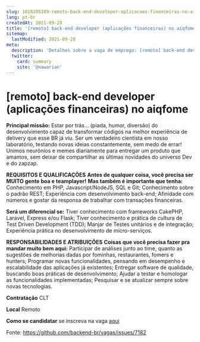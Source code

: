 ```yaml
---
slug: 1010205389-remoto-back-end-developer-aplicacoes-financeiras-no-aiqfome
lang: pt-br
createdAt: 2021-09-28
title: '[remoto] back-end developer (aplicações financeiras) no aiqfome - Vaga de Emprego'
sitemap:
  lastModified: 2021-09-28
meta:
  description: 'Detalhes sobre a vaga de emprego: [remoto] back-end developer (aplicações financeiras) no aiqfome'
  twitter:
    card: summary
    site: '@nawarian'
---
```


# [remoto] back-end developer (aplicações financeiras) no aiqfome

**Principal missão:**
Estar por trás... (piada, humor, diversão) do desenvolvimento capaz de transformar códigos na melhor experiência de delivery que esse BR já viu. Ser um verdadeiro cientista em nosso laboratório, testando novas ideias constantemente, sem medo de errar! Unimos neurônios e memes diariamente para entregar um produto que amamos, sem deixar de compartilhar as últimas novidades do universo Dev e do zapzap.

**REQUISITOS E QUALIFICAÇÕES**
**Antes de qualquer coisa, você precisa ser MUITO gente boa e teamplayer!**
**Mas também é importante que tenha:**
Conhecimento em  PHP, Javascript/NodeJS, SQL e Git;
Conhecimento sobre o padrão REST;
Experiência com desenvolvimento back-end;
Afinidade com números e gostar da responsa de trabalhar com transações financeiras.

**Será um diferencial se:**
Tiver conhecimento com frameworks CakePHP, Laravel, Express e/ou Flask;
Tiver conhecimento e prática de cultura de Test Driven Development (TDD);
Manjar de Testes unitários e de integração;
Experiência prática no desenvolvimento de micro-serviços.

**RESPONSABILIDADES E ATRIBUIÇÕES**
**Coisas que você precisa fazer pra mandar muito bem aqui:**
Participar de análises junto ao time, quanto as sugestões de melhorias dadas por fominhas, restaurantes, fomers e hunters;
Programar novas funcionalidades, pensando em desempenho e escalabilidade das aplicações já existentes;
Entregar software de qualidade, buscando boas práticas de desenvolvimento;
Ajudar a testar e homologar as funcionalidades implementadas;
Pesquisar e se atualizar sempre sobre novas tecnologias.

**Contratação**
CLT

**Local**
Remoto

**Como se candidatar**
se inscreva na vaga [aqui](https://aiqfome.gupy.io/jobs/1200479)

Fonte: https://github.com/backend-br/vagas/issues/7182
